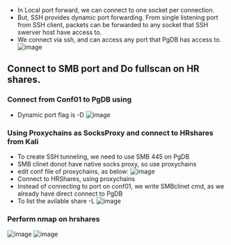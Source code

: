 - In Local port forward, we can connect to one socket per connection.
- But, SSH provides dynamic port forwarding. From single listening port from SSH client, packets can be forwarded to any socket that SSH swerver host have access to.
- We connect via ssh, and can access any port that PgDB has access to.
![image](https://github.com/user-attachments/assets/7f098276-c0c0-4155-9dac-05b5dd3e3676)

## Connect to SMB port and Do fullscan on HR shares.
### Connect from Conf01 to PgDB using 
- Dynamic port flag is -D 
![image](https://github.com/user-attachments/assets/fd1c30f4-b1ba-4c36-9deb-12563ed13a91)

### Using Proxychains as SocksProxy and connect to HRshares from Kali
- To create SSH tunneling, we need to use SMB 445 on PgDB
- SMB clinet donot have native socks proxy, so use proxychains
- edit conf file of proxychains, as below:
![image](https://github.com/user-attachments/assets/61930333-af32-4e50-90d4-c2856844844e)
- Connect to HRShares, using proxychains
- Instead of connecting to port on conf01, we write SMBclinet cmd, as we already have direct connect to PgDB 
- To list the avilable share -L
![image](https://github.com/user-attachments/assets/9c7604fd-63db-4aa8-a183-a4b59ebac78f)
### Perform nmap on hrshares
![image](https://github.com/user-attachments/assets/64eeec6c-e952-4e49-b8ba-e32d1d3529a9)
![image](https://github.com/user-attachments/assets/b9528a6b-c262-4f8e-b942-2ec8060eb93b)
